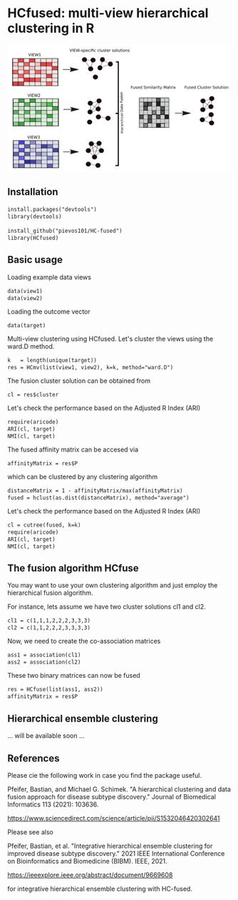 # HCfused: multi-view hierarchical clustering in R 

![HCfusedLogo](https://github.com/pievos101/HC-fused/blob/master/HCfused.png)


## Installation

```{r}
install.packages("devtools")
library(devtools)

install_github("pievos101/HC-fused")
library(HCfused)
```

## Basic usage

Loading example data views

```{r}
data(view1)
data(view2)
```

Loading the outcome vector

```{r}
data(target)
```

Multi-view clustering using HCfused.
Let's cluster the views using the ward.D method.

```{r}
k   = length(unique(target))
res = HCmv(list(view1, view2), k=k, method="ward.D")
```

The fusion cluster solution can be obtained from 

```{r}
cl = res$cluster
```

Let's check the performance based on the Adjusted R Index (ARI)

```{r}
require(aricode)
ARI(cl, target)
NMI(cl, target)
```

The fused affinity matrix can be accesed via

```{r}
affinityMatrix = res$P
```

which can be clustered by any clustering algorithm

```{r}
distanceMatrix = 1 - affinityMatrix/max(affinityMatrix)
fused = hclust(as.dist(distanceMatrix), method="average")
```

Let's check the performance based on the Adjusted R Index (ARI)

```{r}
cl = cutree(fused, k=k)
require(aricode)
ARI(cl, target)
NMI(cl, target)
```

## The fusion algorithm HCfuse

You may want to use your own clustering algorithm and just employ the hierarchical fusion algorithm.

For instance, lets assume we have two cluster solutions cl1 and cl2.

```{r}
cl1 = c(1,1,1,2,2,2,3,3,3)
cl2 = c(1,1,2,2,2,3,3,3,3)
```

Now, we need to create the co-association matrices

```{r}
ass1 = association(cl1)
ass2 = association(cl2)
```

These two binary matrices can now be fused

```{r}
res = HCfuse(list(ass1, ass2))
affinityMatrix = res$P
```

## Hierarchical ensemble clustering

... will be available soon ...

## References
Please cie the following work in case you find the package useful.


Pfeifer, Bastian, and Michael G. Schimek. "A hierarchical clustering and data fusion approach for disease subtype discovery." Journal of Biomedical Informatics 113 (2021): 103636.

https://www.sciencedirect.com/science/article/pii/S1532046420302641

Please see also

Pfeifer, Bastian, et al. "Integrative hierarchical ensemble clustering for improved disease subtype discovery." 2021 IEEE International Conference on Bioinformatics and Biomedicine (BIBM). IEEE, 2021.

https://ieeexplore.ieee.org/abstract/document/9669608

for integrative hierarchical ensemble clustering with HC-fused.
